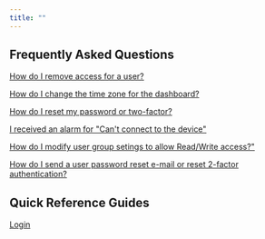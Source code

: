 ```yaml
---
title: ""
---
```


<!-- <div class="home-page__search-box__wrapper">
	<h1>How can we help?</h1>
	<div class="home-page__search-box__container">
		<svg xmlns="http://www.w3.org/2000/svg" viewBox="0 0 24 24" class="home-page__search-box__icon"><path d="M9.5 3A6.5 6.5 0 0 1 16 9.5c0 1.61-.59 3.09-1.56 4.23l.27.27h.79l5 5-1.5 1.5-5-5v-.79l-.27-.27A6.516 6.516 0 0 1 9.5 16 6.5 6.5 0 0 1 3 9.5 6.5 6.5 0 0 1 9.5 3m0 2C7 5 5 7 5 9.5S7 14 9.5 14 14 12 14 9.5 12 5 9.5 5Z" /></svg>
		<input type="text" class="home-page__search-box__input" placeholder="Search frequently asked questions">
	</div>
</div> -->

## Frequently Asked Questions

[How do I remove access for a user?](./faq/admin/removeAccess/removeAccess.md)

[How do I change the time zone for the dashboard?](./faq/dashboards/timeZones/timeZones.md)

[How do I reset my password or two-factor?](./faq/admin/resetPassAndTfa/resetPassAndTfa.md)

[I received an alarm for "Can't connect to the device"](./faq/alarms/cantConnect/cantConnect.md)

[How do I modify user group setings to allow Read/Write access?"](./faq/admin/readWrite/readWrite.md)

[How do I send a user password reset e-mail or reset 2-factor authentication?](./faq/admin/resetPassEmail/resetPassEmail.md)


## Quick Reference Guides

<div class="home__link__container">
	<a class="link__title" href="./faq/login/index.md">Login</a>
</div>




